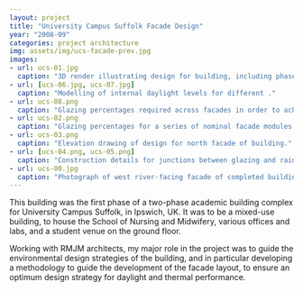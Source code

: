```yaml
---
layout: project
title: "University Campus Suffolk Facade Design"
year: "2008-09"
categories: project architecture
img: assets/img/ucs-facade-prev.jpg
images:
- url: ucs-01.jpg
  caption: "3D render illustrating design for building, including phases one and two."
- url: [ucs-06.jpg, ucs-07.jpg]	
  caption: "Modelling of internal daylight levels for different ."
- url: ucs-08.png
  caption: "Glazing percentages required across facades in order to achieve an adequate level of daylight internally."
- url: ucs-02.png
  caption: "Glazing percentages for a series of nominal facade modules, to guide design of actual facade layout."
- url: ucs-03.png
  caption: "Elevation drawing of design for north facade of building."
- url: [ucs-04.png, ucs-05.png]
  caption: "Construction details for junctions between glazing and rainscreen facade."
- url: ucs-00.jpg
  caption: "Photograph of west river-facing facade of completed building."
---
```

This building was the first phase of a two-phase academic building complex for University Campus Suffolk, in Ipswich, UK. It was to be a mixed-use building, to house the School of Nursing and Midwifery, various offices and labs, and a student venue on the ground floor.

Working with RMJM architects, my major role in the project was to guide the environmental design strategies of the building, and in particular developing a methodology to guide the development of the facade layout, to ensure an optimum design strategy for daylight and thermal performance.